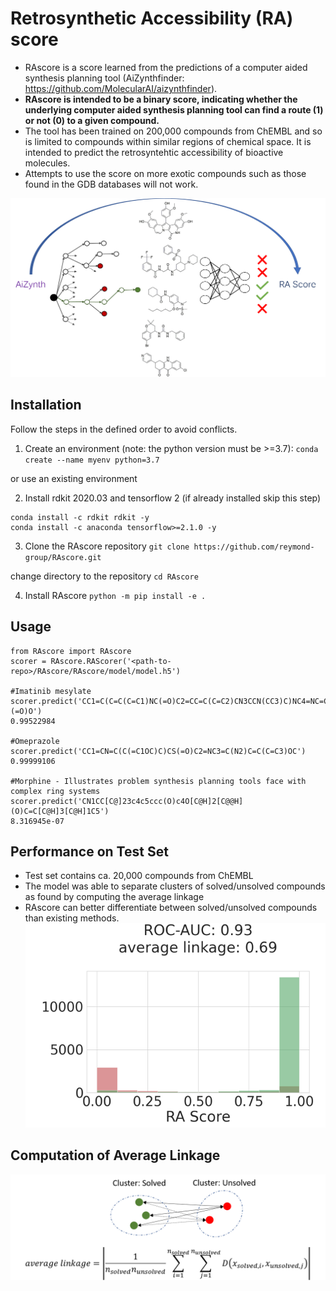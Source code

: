 # Retrosynthetic Accessibility (RA) score
 * RAscore is a score learned from the predictions of a computer aided synthesis planning tool (AiZynthfinder: https://github.com/MolecularAI/aizynthfinder). 
 * **RAscore is intended to be a binary score, indicating whether the underlying computer aided synthesis planning tool can find a route (1) or not (0) to a given compound.** 
 * The tool has been trained on 200,000 compounds from ChEMBL and so is limited to compounds within similar regions of chemical space. It is intended to predict the retrosyntehtic accessibility of bioactive molecules.
 * Attempts to use the score on more exotic compounds such as those found in the GDB databases will not work.

![alt text](RAscore/images/TOC.png)

## Installation 

Follow the steps in the defined order to avoid conflicts.

1. Create an environment (note: the python version must be >=3.7):
`conda create --name myenv python=3.7`

or use an existing environment 

2. Install rdkit 2020.03 and tensorflow 2 (if already installed skip this step)
```
conda install -c rdkit rdkit -y
conda install -c anaconda tensorflow>=2.1.0 -y
```

3. Clone the RAscore repository 
`git clone https://github.com/reymond-group/RAscore.git`

change directory to the repository
`cd RAscore`

4. Install RAscore
`python -m pip install -e .`

## Usage
```
from RAscore import RAscore
scorer = RAscore.RAScorer('<path-to-repo>/RAscore/RAscore/model/model.h5')

#Imatinib mesylate
scorer.predict('CC1=C(C=C(C=C1)NC(=O)C2=CC=C(C=C2)CN3CCN(CC3)C)NC4=NC=CC(=N4)C5=CN=CC=C5.CS(=O)(=O)O')
0.99522984

#Omeprazole
scorer.predict('CC1=CN=C(C(=C1OC)C)CS(=O)C2=NC3=C(N2)C=C(C=C3)OC')
0.99999106

#Morphine - Illustrates problem synthesis planning tools face with complex ring systems
scorer.predict('CN1CC[C@]23c4c5ccc(O)c4O[C@H]2[C@@H](O)C=C[C@H]3[C@H]1C5')
8.316945e-07
```
## Performance on Test Set
* Test set contains ca. 20,000 compounds from ChEMBL
* The model was able to separate clusters of solved/unsolved compounds as found by computing the average linkage
* RAscore can better differentiate between solved/unsolved compounds than existing methods.
![alt text](RAscore/images/RA_Score_histogram.png)

## Computation of Average Linkage 
![alt text](RAscore/images/average_linkage.png)